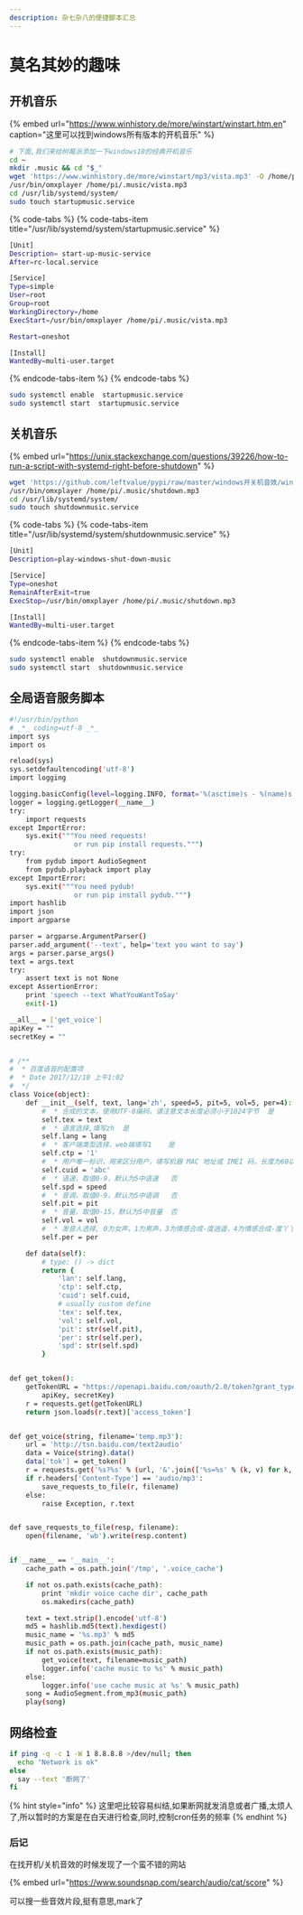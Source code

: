 ```yaml
---
description: 杂七杂八的便捷脚本汇总
---
```


# 莫名其妙的趣味

## 开机音乐

{% embed url="https://www.winhistory.de/more/winstart/winstart.htm.en" caption="这里可以找到windows所有版本的开机音乐" %}

```bash
# 下面,我们来给树莓派添加一下windows10的经典开机音乐
cd ~
mkdir .music && cd "$_"
wget 'https://www.winhistory.de/more/winstart/mp3/vista.mp3' -O /home/pi/.music/vista.mp3
/usr/bin/omxplayer /home/pi/.music/vista.mp3
cd /usr/lib/systemd/system/
sudo touch startupmusic.service
```

{% code-tabs %}
{% code-tabs-item title="/usr/lib/systemd/system/startupmusic.service" %}
```bash
[Unit]
Description= start-up-music-service
After=rc-local.service

[Service]
Type=simple
User=root
Group=root
WorkingDirectory=/home
ExecStart=/usr/bin/omxplayer /home/pi/.music/vista.mp3

Restart=oneshot

[Install]
WantedBy=multi-user.target
```
{% endcode-tabs-item %}
{% endcode-tabs %}

```bash
sudo systemctl enable  startupmusic.service
sudo systemctl start  startupmusic.service
```

## 关机音乐

{% embed url="https://unix.stackexchange.com/questions/39226/how-to-run-a-script-with-systemd-right-before-shutdown" %}

```bash
wget 'https://github.com/leftvalue/pypi/raw/master/windows开关机音效/windows-xp-shutdown.mp3' -O '/home/pi/.music/shutdown.mp3'
/usr/bin/omxplayer /home/pi/.music/shutdown.mp3
cd /usr/lib/systemd/system/
sudo touch shutdownmusic.service
```

{% code-tabs %}
{% code-tabs-item title="/usr/lib/systemd/system/shutdownmusic.service" %}
```bash
[Unit]
Description=play-windows-shut-down-music

[Service]
Type=oneshot
RemainAfterExit=true
ExecStop=/usr/bin/omxplayer /home/pi/.music/shutdown.mp3

[Install]
WantedBy=multi-user.target
```
{% endcode-tabs-item %}
{% endcode-tabs %}

```bash
sudo systemctl enable  shutdownmusic.service
sudo systemctl start  shutdownmusic.service
```

## 全局语音服务脚本

```bash
#!/usr/bin/python
# _*_ coding=utf-8 _*_
import sys
import os

reload(sys)
sys.setdefaultencoding('utf-8')
import logging

logging.basicConfig(level=logging.INFO, format='%(asctime)s - %(name)s - %(levelname)s - %(message)s')
logger = logging.getLogger(__name__)
try:
    import requests
except ImportError:
    sys.exit("""You need requests!
                or run pip install requests.""")
try:
    from pydub import AudioSegment
    from pydub.playback import play
except ImportError:
    sys.exit("""You need pydub!
                or run pip install pydub.""")
import hashlib
import json
import argparse

parser = argparse.ArgumentParser()
parser.add_argument('--text', help='text you want to say')
args = parser.parse_args()
text = args.text
try:
    assert text is not None
except AssertionError:
    print 'speech --text WhatYouWantToSay'
    exit(-1)

__all__ = ['get_voice']
apiKey = ""
secretKey = ""


# /**
#  * 百度语音的配置项
#  * Date 2017/12/10 上午1:02
#  */
class Voice(object):
    def __init__(self, text, lang='zh', speed=5, pit=5, vol=5, per=4):
        #  * 合成的文本，使用UTF-8编码，请注意文本长度必须小于1024字节	是
        self.tex = text
        #  * 语言选择,填写zh	是
        self.lang = lang
        #  * 客户端类型选择，web端填写1	是
        self.ctp = '1'
        #  * 用户唯一标识，用来区分用户，填写机器 MAC 地址或 IMEI 码，长度为60以内	否
        self.cuid = 'abc'
        #  * 语速，取值0-9，默认为5中语速	否
        self.spd = speed
        #  * 音调，取值0-9，默认为5中语调	否
        self.pit = pit
        #  * 音量，取值0-15，默认为5中音量	否
        self.vol = vol
        #  * 发音人选择, 0为女声，1为男声，3为情感合成-度逍遥，4为情感合成-度丫丫，默认为度丫丫，	否
        self.per = per

    def data(self):
        # type: () -> dict
        return {
            'lan': self.lang,
            'ctp': self.ctp,
            'cuid': self.cuid,
            # usually custom define
            'tex': self.tex,
            'vol': self.vol,
            'pit': str(self.pit),
            'per': str(self.per),
            'spd': str(self.spd)
        }


def get_token():
    getTokenURL = "https://openapi.baidu.com/oauth/2.0/token?grant_type=client_credentials&client_id=%s&client_secret=%s" % (
        apiKey, secretKey)
    r = requests.get(getTokenURL)
    return json.loads(r.text)['access_token']


def get_voice(string, filename='temp.mp3'):
    url = 'http://tsn.baidu.com/text2audio'
    data = Voice(string).data()
    data['tok'] = get_token()
    r = requests.get('%s?%s' % (url, '&'.join(['%s=%s' % (k, v) for k, v in data.items()])))
    if r.headers['Content-Type'] == 'audio/mp3':
        save_requests_to_file(r, filename)
    else:
        raise Exception, r.text


def save_requests_to_file(resp, filename):
    open(filename, 'wb').write(resp.content)


if __name__ == '__main__':
    cache_path = os.path.join('/tmp', '.voice_cache')

    if not os.path.exists(cache_path):
        print 'mkdir voice cache dir', cache_path
        os.makedirs(cache_path)

    text = text.strip().encode('utf-8')
    md5 = hashlib.md5(text).hexdigest()
    music_name = '%s.mp3' % md5
    music_path = os.path.join(cache_path, music_name)
    if not os.path.exists(music_path):
        get_voice(text, filename=music_path)
        logger.info('cache music to %s' % music_path)
    else:
        logger.info('use cache music at %s' % music_path)
    song = AudioSegment.from_mp3(music_path)
    play(song)
```

## 网络检查

```bash
if ping -q -c 1 -W 1 8.8.8.8 >/dev/null; then
  echo "Network is ok"
else
  say --text '断网了'
fi
```

{% hint style="info" %}
这里吧比较容易纠结,如果断网就发消息或者广播,太烦人了,所以暂时的方案是在白天进行检查,同时,控制cron任务的频率
{% endhint %}

### 后记

在找开机/关机音效的时候发现了一个蛮不错的网站

{% embed url="https://www.soundsnap.com/search/audio/cat/score" %}

可以搜一些音效片段,挺有意思,mark了


